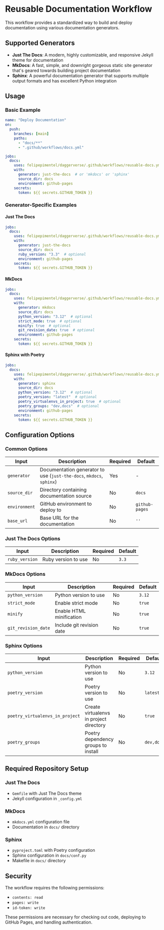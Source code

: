 # Reusable Documentation Workflow

This workflow provides a standardized way to build and deploy documentation using various documentation generators.

## Supported Generators

- **Just The Docs**: A modern, highly customizable, and responsive Jekyll theme for documentation
- **MkDocs**: A fast, simple, and downright gorgeous static site generator that's geared towards building project documentation
- **Sphinx**: A powerful documentation generator that supports multiple output formats and has excellent Python integration

## Usage

### Basic Example

```yaml
name: "Deploy Documentation"
on:
  push:
    branches: [main]
    paths:
      - "docs/**"
      - ".github/workflows/docs.yml"

jobs:
  docs:
    uses: felipepimentel/daggerverse/.github/workflows/reusable-docs.yml@main
    with:
      generator: just-the-docs  # or 'mkdocs' or 'sphinx'
      source_dir: docs
      environment: github-pages
    secrets:
      token: ${{ secrets.GITHUB_TOKEN }}
```

### Generator-Specific Examples

#### Just The Docs

```yaml
jobs:
  docs:
    uses: felipepimentel/daggerverse/.github/workflows/reusable-docs.yml@main
    with:
      generator: just-the-docs
      source_dir: docs
      ruby_version: "3.3"  # optional
      environment: github-pages
    secrets:
      token: ${{ secrets.GITHUB_TOKEN }}
```

#### MkDocs

```yaml
jobs:
  docs:
    uses: felipepimentel/daggerverse/.github/workflows/reusable-docs.yml@main
    with:
      generator: mkdocs
      source_dir: docs
      python_version: "3.12"  # optional
      strict_mode: true  # optional
      minify: true  # optional
      git_revision_date: true  # optional
      environment: github-pages
    secrets:
      token: ${{ secrets.GITHUB_TOKEN }}
```

#### Sphinx with Poetry

```yaml
jobs:
  docs:
    uses: felipepimentel/daggerverse/.github/workflows/reusable-docs.yml@main
    with:
      generator: sphinx
      source_dir: docs
      python_version: "3.12"  # optional
      poetry_version: "latest"  # optional
      poetry_virtualenvs_in_project: true  # optional
      poetry_groups: "dev,docs"  # optional
      environment: github-pages
    secrets:
      token: ${{ secrets.GITHUB_TOKEN }}
```

## Configuration Options

### Common Options

| Input | Description | Required | Default |
|-------|-------------|----------|---------|
| `generator` | Documentation generator to use (`just-the-docs`, `mkdocs`, `sphinx`) | Yes | - |
| `source_dir` | Directory containing documentation source | No | `docs` |
| `environment` | GitHub environment to deploy to | No | `github-pages` |
| `base_url` | Base URL for the documentation | No | `''` |

### Just The Docs Options

| Input | Description | Required | Default |
|-------|-------------|----------|---------|
| `ruby_version` | Ruby version to use | No | `3.3` |

### MkDocs Options

| Input | Description | Required | Default |
|-------|-------------|----------|---------|
| `python_version` | Python version to use | No | `3.12` |
| `strict_mode` | Enable strict mode | No | `true` |
| `minify` | Enable HTML minification | No | `true` |
| `git_revision_date` | Include git revision date | No | `true` |

### Sphinx Options

| Input | Description | Required | Default |
|-------|-------------|----------|---------|
| `python_version` | Python version to use | No | `3.12` |
| `poetry_version` | Poetry version to use | No | `latest` |
| `poetry_virtualenvs_in_project` | Create virtualenvs in project directory | No | `true` |
| `poetry_groups` | Poetry dependency groups to install | No | `dev,docs` |

## Required Repository Setup

### Just The Docs
- `Gemfile` with Just The Docs theme
- Jekyll configuration in `_config.yml`

### MkDocs
- `mkdocs.yml` configuration file
- Documentation in `docs/` directory

### Sphinx
- `pyproject.toml` with Poetry configuration
- Sphinx configuration in `docs/conf.py`
- Makefile in `docs/` directory

## Security

The workflow requires the following permissions:
- `contents: read`
- `pages: write`
- `id-token: write`

These permissions are necessary for checking out code, deploying to GitHub Pages, and handling authentication. 